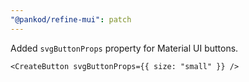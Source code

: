 ```yaml
---
"@pankod/refine-mui": patch
---
```


Added `svgButtonProps` property for Material UI buttons.

```tsx
<CreateButton svgButtonProps={{ size: "small" }} />
```
